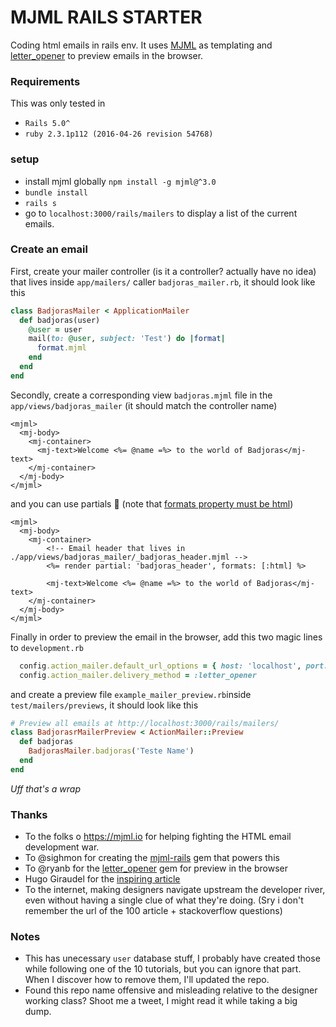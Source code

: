 # MJML RAILS STARTER

Coding html emails in rails env.
It uses [MJML](https://mjml.io) as templating and [letter_opener](https://github.com/ryanb/letter_opener) to preview emails in the browser.

### Requirements
This was only tested in
* `Rails 5.0^`
* `ruby 2.3.1p112 (2016-04-26 revision 54768)`

### setup

* install mjml globally `npm install -g mjml@^3.0`
* `bundle install`
* `rails s`
* go to `localhost:3000/rails/mailers` to display a list of the current emails.

### Create an email

First, create your mailer controller (is it a controller? actually have no idea) that lives inside `app/mailers/` caller `badjoras_mailer.rb`, it should look like this

```Ruby
class BadjorasMailer < ApplicationMailer
  def badjoras(user)
    @user = user
    mail(to: @user, subject: 'Test') do |format|
      format.mjml
    end
  end
end
```

Secondly, create a corresponding view `badjoras.mjml` file in the `app/views/badjoras_mailer` (it should match the controller name)

```ERB
<mjml>
  <mj-body>
    <mj-container>
      <mj-text>Welcome <%= @name =%> to the world of Badjoras</mj-text>
    </mj-container>
  </mj-body>
</mjml>
```

and you can use partials 🎊 (note that [formats property must be html](http://dev.edenspiekermann.com/2016/06/02/using-mjml-in-rails/))
```ERB
<mjml>
  <mj-body>
    <mj-container>
    	<!-- Email header that lives in ./app/views/badjoras_mailer/_badjoras_header.mjml -->
      	<%= render partial: 'badjoras_header', formats: [:html] %>
  
      	<mj-text>Welcome <%= @name =%> to the world of Badjoras</mj-text>
    </mj-container>
  </mj-body>
</mjml>
```


Finally in order to preview the email in the browser, add this two magic lines to `development.rb`
```Ruby
  config.action_mailer.default_url_options = { host: 'localhost', port: 3000 }
  config.action_mailer.delivery_method = :letter_opener
```

and create a preview file `example_mailer_preview.rb`inside `test/mailers/previews`, it should look like this

```Ruby
# Preview all emails at http://localhost:3000/rails/mailers/
class BadjorasrMailerPreview < ActionMailer::Preview
  def badjoras
    BadjorasMailer.badjoras('Teste Name')
  end
end
```

*Uff that's a wrap*



### Thanks
* To the folks o https://mjml.io for helping fighting the HTML email development war.
* To @sighmon for creating the [mjml-rails](https://github.com/sighmon/mjml-rails/) gem that powers this
* To @ryanb for the [letter_opener]() gem for preview in the browser
* Hugo Giraudel for the [inspiring article](http://dev.edenspiekermann.com/2016/06/02/using-mjml-in-rails/)
* To the internet, making designers navigate upstream the developer river, even without having a single clue of what they're doing. (Sry i don't remember the url of the 100 article + stackoverflow questions)


### Notes
* This has unecessary `user` database stuff, I probably have created those while following one of the 10 tutorials, but you can ignore that part. When I discover how to remove them, I'll updated the repo.
* Found this repo name offensive and misleading relative to the designer working class? Shoot me a tweet, I might read it while taking a big dump.